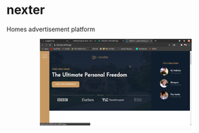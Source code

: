 # nexter
Homes advertisement platform

<p align="center">
  <img src="./img/nexter.png" width="350" title="hover text">
</p>
